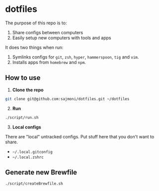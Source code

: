 # dotfiles

The purpose of this repo is to:

1. Share configs between computers
2. Easily setup new computers with tools and apps

It does two things when run:

1. Symlinks configs for `git`, `zsh`, `hyper`, `hammerspoon`, `tig` and `vim`.
2. Installs apps from `homebrew` and `npm`.

## How to use

1. **Clone the repo**

```zsh
git clone git@github.com:sajmoni/dotfiles.git ~/dotfiles
```

2. **Run**

```zsh
./script/run.sh
```

3. **Local configs**

There are "local" untracked configs. Put stuff here that you don't want to share.

- `~/.local.gitconfig`
- `~/.local.zshrc`

## Generate new Brewfile

```zsh
./script/createBrewfile.sh
```
